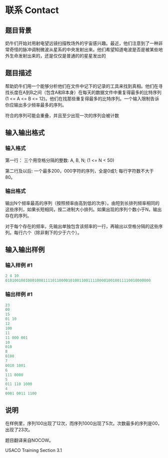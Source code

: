 # 联系 Contact

## 题目背景

奶牛们开始对用射电望远镜扫描牧场外的宇宙感兴趣。最近，他们注意到了一种非常奇怪的脉冲调制微波从星系的中央发射出来。他们希望知道电波是否是被某些地外生命发射出来的，还是仅仅是普通的的星星发出的

## 题目描述

帮助奶牛们用一个能够分析他们在文件中记下的记录的工具来找到真相。他们在寻找长度在A到B之间（包含A和B本身）在每天的数据文件中重复得最多的比特序列 (1 <= A <= B <= 12)。他们在找那些重复得最多的比特序列。一个输入限制告诉你应输出多少频率最多的序列。

符合的序列可能会重叠，并且至少出现一次的序列会被计数

## 输入输出格式

### 输入格式

第一行： 三个用空格分隔的整数: A, B, N; (1 <= N < 50)

第二行及以后: 一个最多200，000字符的序列，全是0或1; 每行字符数不大于80。

### 输出格式

输出N个频率最高的序列（按照频率由高到低的次序）。由短到长排列频率相同的这些序列，如果长短相同，按二进制大小排列。如果出现的序列个数小于N，输出存在的序列。

对于每个存在的频率，先输出单独包含该频率的一行，再输出以空格分隔的这些序列。每行六个（除非剩下的少于六个）。

## 输入输出样例

### 输入样例 #1

```cpp
2 4 10
01010010010001000111101100001010011001111000010010011110010000000
```


### 输出样例 #1

```cpp
23
00
15
01 10
12
100
11
11 000 001
10
010
8
0100
7
0010 1001
6
111 0000
5
011 110 1000
4
0001 0011 1100
```


## 说明

在样例里，序列100出现了12次，而序列1000出现了5次。次数最多的序列是00，出现了23次。

题目翻译来自NOCOW。

USACO Training Section 3.1

